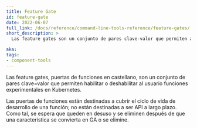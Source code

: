 ```yaml
---
title: Feature Gate
id: feature-gate
date: 2022-06-07
full_link: /docs/reference/command-line-tools-reference/feature-gates/
short_description: >
  Las feature gates son un conjunto de pares clave-valor que permiten al usuario habilitar o deshabilitar funciones experimentales en Kubernetes.

aka:
tags:
- component-tools
---
```

Las feature gates, puertas de funciones en castellano, son un conjunto de pares clave=valor que  permiten habilitar o deshabilitar     al usuario funciones experimentales en Kubernetes.

<!--more-->
Las puertas de funciones están destinadas a cubrir el ciclo de vida de desarrollo de una función; no están destinadas a ser API a largo plazo. Como tal, se espera que queden en desuso y se eliminen después de que una característica se convierta en GA o se elimine.
